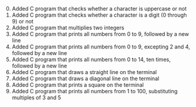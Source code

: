 <ol start="0">
<li>Added C program that checks whether a character is uppercase or not</li>
<li>Added C program that checks whether a character is a digit (0 through 9) or not</li>
<li>Added C program that multiplies two integers</li>
<li>Added C program that prints all numbers from 0 to 9, followed by a new line</li>
<li>Added C program that prints all numbers from 0 to 9, excepting 2 and 4, followed by a new line</li>
<li>Added C program that prints all numbers from 0 to 14, ten times, followed by a new line</li>
<li>Added C program that draws a straight line on the terminal</li>
<li>Added C program that draws a diagonal line on the terminal</li>
<li>Added C program that prints a square on the terminal</li>
<li>Added C program that prints all numbers from 1 to 100, substituting multiples of 3 and 5</li>

</ol>
